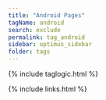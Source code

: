 ```yaml
---
title: "Android Pages"
tagName: android
search: exclude
permalink: tag_android
sidebar: optimus_sidebar
folder: tags
---
```

{% include taglogic.html %}

{% include links.html %}

